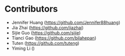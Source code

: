 # Contributors

- Jennifer Huang (https://github.com/Jennifer88huang)
- Jia Zhai (https://github.com/jiazhai)
- Sijie Guo (https://github.com/sijie)
- Tianci Gao (https://github.com/bilahepan)
- Tuten (https://github.com/tuteng)
- Yiming Li ()